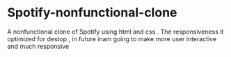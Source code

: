 # Spotify-nonfunctional-clone
A nonfunctional clone of Spotify using html and css . The responsiveness it optimized for destop , in future inam going to make more user interactive and much responsive


